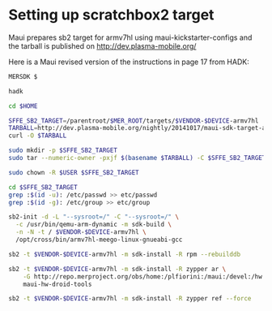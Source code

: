 Setting up scratchbox2 target
=============================

Maui prepares sb2 target for armv7hl using maui-kickstarter-configs and the tarball is
published on http://dev.plasma-mobile.org/

Here is a Maui revised version of the instructions in page 17 from HADK:

```sh
MERSDK $

hadk

cd $HOME

SFFE_SB2_TARGET=/parentroot/$MER_ROOT/targets/$VENDOR-$DEVICE-armv7hl
TARBALL=http://dev.plasma-mobile.org/nightly/20141017/maui-sdk-target-armv7hl/maui-sdk-target-armv7hl.tar.bz2
curl -O $TARBALL

sudo mkdir -p $SFFE_SB2_TARGET
sudo tar --numeric-owner -pxjf $(basename $TARBALL) -C $SFFE_SB2_TARGET

sudo chown -R $USER $SFFE_SB2_TARGET

cd $SFFE_SB2_TARGET
grep :$(id -u): /etc/passwd >> etc/passwd
grep :$(id -g): /etc/group >> etc/group

sb2-init -d -L "--sysroot=/" -C "--sysroot=/" \
  -c /usr/bin/qemu-arm-dynamic -m sdk-build \
  -n -N -t / $VENDOR-$DEVICE-armv7hl \
  /opt/cross/bin/armv7hl-meego-linux-gnueabi-gcc

sb2 -t $VENDOR-$DEVICE-armv7hl -m sdk-install -R rpm --rebuilddb

sb2 -t $VENDOR-$DEVICE-armv7hl -m sdk-install -R zypper ar \
    -G http://repo.merproject.org/obs/home:/plfiorini:/maui:/devel:/hw:/droid:/tools/latest_armv7hl/ \
    maui-hw-droid-tools

sb2 -t $VENDOR-$DEVICE-armv7hl -m sdk-install -R zypper ref --force
```
